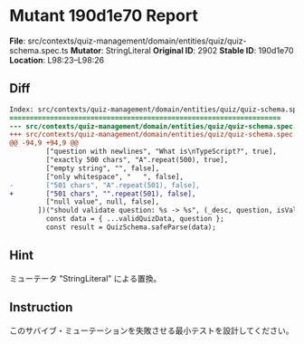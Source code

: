 # Mutant 190d1e70 Report

**File**: src/contexts/quiz-management/domain/entities/quiz/quiz-schema.spec.ts
**Mutator**: StringLiteral
**Original ID**: 2902
**Stable ID**: 190d1e70
**Location**: L98:23–L98:26

## Diff

```diff
Index: src/contexts/quiz-management/domain/entities/quiz/quiz-schema.spec.ts
===================================================================
--- src/contexts/quiz-management/domain/entities/quiz/quiz-schema.spec.ts	original
+++ src/contexts/quiz-management/domain/entities/quiz/quiz-schema.spec.ts	mutated #2902
@@ -94,9 +94,9 @@
         ["question with newlines", "What is\nTypeScript?", true],
         ["exactly 500 chars", "A".repeat(500), true],
         ["empty string", "", false],
         ["only whitespace", "   ", false],
-        ["501 chars", "A".repeat(501), false],
+        ["501 chars", "".repeat(501), false],
         ["null value", null, false],
       ])("should validate question: %s -> %s", (_desc, question, isValid) => {
         const data = { ...validQuizData, question };
         const result = QuizSchema.safeParse(data);
```

## Hint

ミューテータ "StringLiteral" による置換。

## Instruction

このサバイブ・ミューテーションを失敗させる最小テストを設計してください。
